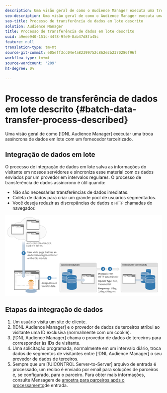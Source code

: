 ```yaml
---
description: Uma visão geral de como o Audience Manager executa uma troca assíncrona de dados em lote com um fornecedor terceirizado.
seo-description: Uma visão geral de como o Audience Manager executa uma troca assíncrona de dados em lote com um fornecedor terceirizado.
seo-title: Processo de transferência de dados em lote descrito
solution: Audience Manager
title: Processo de transferência de dados em lote descrito
uuid: a9eee940-151c-44f8-9fe9-8ab47d8fa45c
feature: null
translation-type: tm+mt
source-git-commit: e05eff3cc04e4a82399752c862e2b2370286f96f
workflow-type: tm+mt
source-wordcount: '209'
ht-degree: 0%

---
```



# Processo de transferência de dados em lote descrito {#batch-data-transfer-process-described}

Uma visão geral de como [!DNL Audience Manager] executar uma troca assíncrona de dados em lote com um fornecedor terceirizado.

## Integração de dados em lote

<!-- c_async.xml -->

O processo de integração de dados em lote salva as informações do visitante em nossos servidores e sincroniza esse material com os dados enviados por um provedor em intervalos regulares. O processo de transferência de dados assíncrono é útil quando:

* Não são necessárias transferências de dados imediatas.
* Coleta de dados para criar um grande pool de usuários segmentados.
* Você deseja reduzir as discrepâncias de dados e `HTTP` chamadas do navegador.

![](assets/s2s_70.png)

## Etapas da integração de dados

1. Um usuário visita um site de cliente.
1. [!DNL Audience Manager] e o provedor de dados de terceiros atribui ao visitante uma ID exclusiva (normalmente com um cookie).
1. [!DNL Audience Manager] chama o provedor de dados de terceiros para corresponder às IDs de visitante.
1. Uma solicitação programada, normalmente em um intervalo diário, troca dados de segmentos de visitantes entre [!DNL Audience Manager] o seu provedor de dados de terceiros.
1. Sempre que um [!UICONTROL Server-to-Server] arquivo de entrada é processado, um recibo é enviado por email para soluções de parceiros e, se configurado, para o parceiro. Para obter mais informações, consulte Mensagem de [amostra para parceiros após o processamento](../../../integration/sending-audience-data/batch-data-transfer-explained/inbound-receipt-message.md)de entrada.
